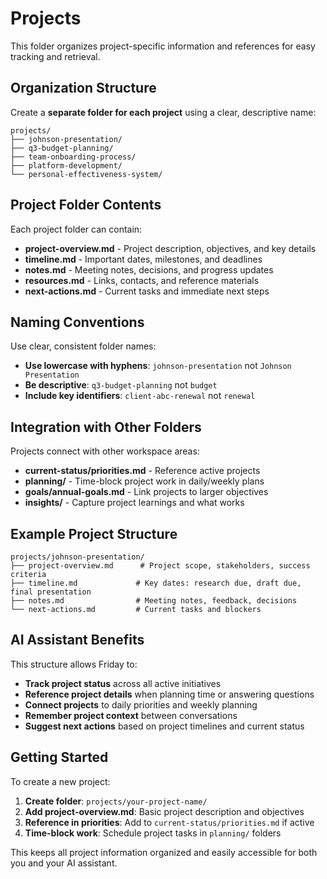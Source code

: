 # Projects

This folder organizes project-specific information and references for easy tracking and retrieval.

## Organization Structure

Create a **separate folder for each project** using a clear, descriptive name:

```
projects/
├── johnson-presentation/
├── q3-budget-planning/
├── team-onboarding-process/
├── platform-development/
└── personal-effectiveness-system/
```

## Project Folder Contents

Each project folder can contain:
- **project-overview.md** - Project description, objectives, and key details
- **timeline.md** - Important dates, milestones, and deadlines
- **notes.md** - Meeting notes, decisions, and progress updates
- **resources.md** - Links, contacts, and reference materials
- **next-actions.md** - Current tasks and immediate next steps

## Naming Conventions

Use clear, consistent folder names:
- **Use lowercase with hyphens**: `johnson-presentation` not `Johnson Presentation`
- **Be descriptive**: `q3-budget-planning` not `budget`
- **Include key identifiers**: `client-abc-renewal` not `renewal`

## Integration with Other Folders

Projects connect with other workspace areas:
- **current-status/priorities.md** - Reference active projects
- **planning/** - Time-block project work in daily/weekly plans
- **goals/annual-goals.md** - Link projects to larger objectives
- **insights/** - Capture project learnings and what works

## Example Project Structure

```
projects/johnson-presentation/
├── project-overview.md      # Project scope, stakeholders, success criteria
├── timeline.md             # Key dates: research due, draft due, final presentation
├── notes.md                # Meeting notes, feedback, decisions
└── next-actions.md         # Current tasks and blockers
```

## AI Assistant Benefits

This structure allows Friday to:
- **Track project status** across all active initiatives
- **Reference project details** when planning time or answering questions
- **Connect projects** to daily priorities and weekly planning
- **Remember project context** between conversations
- **Suggest next actions** based on project timelines and current status

## Getting Started

To create a new project:
1. **Create folder**: `projects/your-project-name/`
2. **Add project-overview.md**: Basic project description and objectives
3. **Reference in priorities**: Add to `current-status/priorities.md` if active
4. **Time-block work**: Schedule project tasks in `planning/` folders

This keeps all project information organized and easily accessible for both you and your AI assistant.